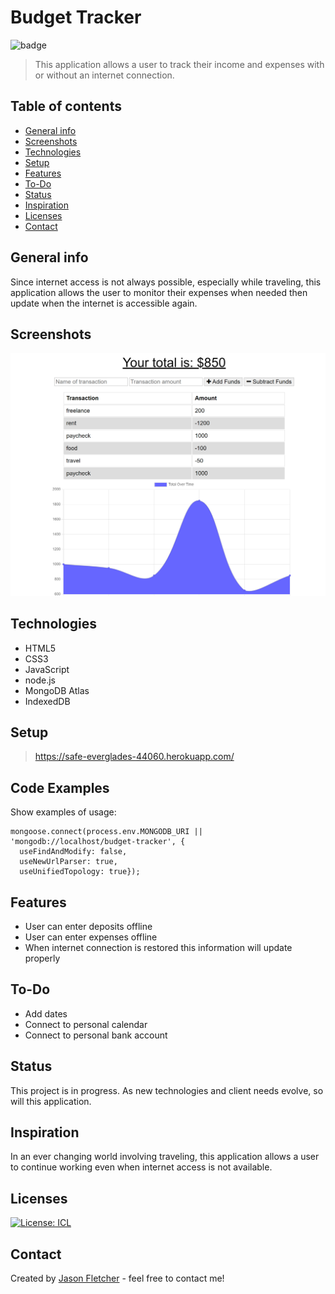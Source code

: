 # Budget Tracker
  ![badge](https://img.shields.io/badge/Created_With-LOVE-pink.svg)

> This application allows a user to track their income and expenses with or without an internet connection.

## Table of contents
* [General info](#general-info)
* [Screenshots](#screenshots)
* [Technologies](#technologies)
* [Setup](#setup)
* [Features](#features)
* [To-Do](#to-do)
* [Status](#status)
* [Inspiration](#inspiration)
* [Licenses](#licenses)
* [Contact](#contact)

## General info
Since internet access is not always possible, especially while traveling, this application allows the user to monitor their expenses when needed then update when the internet is accessible again.

## Screenshots
![Example screenshot](./public/images/screenshot.png)

## Technologies
* HTML5
* CSS3
* JavaScript
* node.js
* MongoDB Atlas
* IndexedDB

## Setup
> https://safe-everglades-44060.herokuapp.com/

## Code Examples
Show examples of usage:
```
mongoose.connect(process.env.MONGODB_URI || 'mongodb://localhost/budget-tracker', {
  useFindAndModify: false,
  useNewUrlParser: true,
  useUnifiedTopology: true});
```

## Features
* User can enter deposits offline
* User can enter expenses offline
* When internet connection is restored this information will update properly

## To-Do
* Add dates
* Connect to personal calendar
* Connect to personal bank account

## Status
This project is in progress.  As new technologies and client needs evolve, so will this application.

## Inspiration
In an ever changing world involving traveling, this application allows a user to continue working even when internet access is not available.

## Licenses
[![License: ICL](https://img.shields.io/badge/License-ISC-blue.svg)](https://opensource.org/licenses/ISC)  

## Contact
Created by [Jason Fletcher](blueink38@yahoo.com) - feel free to contact me!